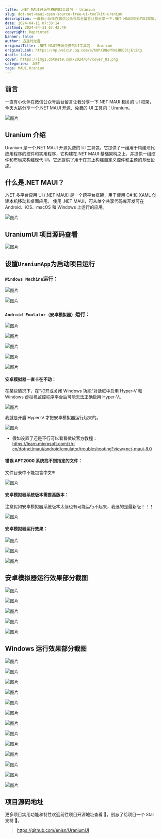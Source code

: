 ```yaml
---
title: .NET MAUI开源免费的UI工具包 - Uranium
slug: dot-net-maui-open-source-free-ui-toolkit-uranium
description: 一直有小伙伴在微信公众号后台留言让我分享一下.NET MAUI相关的UI框架，今天大姚分享一个.NET MAUI开源、免费的UI工具包：Uranium。
date: 2024-04-11 07:30:14
lastmod: 2024-04-11 07:42:49
copyright: Reprinted
banner: false
author: 追逐时光者
originalTitle: .NET MAUI开源免费的UI工具包 - Uranium
originalLink: https://mp.weixin.qq.com/s/UNhXBQePRmiBBG31jEt2Kg
draft: false
cover: https://img1.dotnet9.com/2024/04/cover_01.png
categories: .NET
tags: MAUI,Uranium
---
```


## **前言**

一直有小伙伴在微信公众号后台留言让我分享一下.NET MAUI 相关的 UI 框架，今天大姚分享一个.NET MAUI 开源、免费的 UI 工具包：Uranium。

![图片](https://img1.dotnet9.com/2024/04/cover_01.png)

## **Uranium 介绍**

Uranium 是一个.NET MAUI 开源免费的 UI 工具包。它提供了一组用于构建现代应用程序的控件和实用程序，它构建在.NET MAUI 基础架构之上，并提供一组控件和布局来构建现代 UI。它还提供了用于在其上构建自定义控件和主题的基础设施。

## **什么是.NET MAUI？**

.NET 多平台应用 UI (.NET MAUI) 是一个跨平台框架，用于使用 C# 和 XAML 创建本机移动和桌面应用。 使用 .NET MAUI，可从单个共享代码库开发可在 Android、iOS、macOS 和 Windows 上运行的应用。

![图片](https://img1.dotnet9.com/2024/04/0101.png)

## **UraniumUI 项目源码查看**

![图片](https://img1.dotnet9.com/2024/04/0102.png)

## **设置`UraniumApp`为启动项目运行**

### **`Windows Machine`运行：**

![图片](https://img1.dotnet9.com/2024/04/0103.png)

![图片](https://img1.dotnet9.com/2024/04/0104.png)

### **`Android Emulator（安卓模拟器）`运行：**

![图片](https://img1.dotnet9.com/2024/04/0105.png)

![图片](https://img1.dotnet9.com/2024/04/0106.png)

![图片](https://img1.dotnet9.com/2024/04/0107.png)

![图片](https://img1.dotnet9.com/2024/04/0108.png)

![图片](https://img1.dotnet9.com/2024/04/0109.png)

#### **安卓模拟器一直卡在不动：**

在某些情况下，在“打开或关闭 Windows 功能”对话框中启用 Hyper-V 和 Windows 虚拟机监控程序平台后可能无法正确启用 Hyper-V。

![图片](https://img1.dotnet9.com/2024/04/0110.png)

我就是开启 Hyper-V 才把安卓模拟器运行起来的。

![图片](https://img1.dotnet9.com/2024/04/0111.png)

- 假如设置了还是不行可以看看微软官方教程：https://learn.microsoft.com/zh-cn/dotnet/maui/android/emulator/troubleshooting?view=net-maui-8.0

#### **错误 APT2000 系统找不到指定的文件：**

文件目录中不能包含中文!!!

![图片](https://img1.dotnet9.com/2024/04/0112.png)

#### **安卓模拟器系统版本需要高版本：**

注意假如安卓模拟器系统版本太低也有可能运行不起来，我选的是最新版！！！

![图片](https://img1.dotnet9.com/2024/04/0113.png)

#### **安卓模拟器运行效果：**

![图片](https://img1.dotnet9.com/2024/04/0114.png)

![图片](https://img1.dotnet9.com/2024/04/0115.png)

![图片](https://img1.dotnet9.com/2024/04/0116.png)

## **安卓模拟器运行效果部分截图**

![图片](https://img1.dotnet9.com/2024/04/0117.png)

![图片](https://img1.dotnet9.com/2024/04/0118.png)

![图片](https://img1.dotnet9.com/2024/04/0119.png)

![图片](https://img1.dotnet9.com/2024/04/0120.png)

![图片](https://img1.dotnet9.com/2024/04/0121.png)

## **Windows 运行效果部分截图**

![图片](https://img1.dotnet9.com/2024/04/0122.png)

![图片](https://img1.dotnet9.com/2024/04/0123.png)

![图片](https://img1.dotnet9.com/2024/04/0124.png)

![图片](https://img1.dotnet9.com/2024/04/0125.png)

![图片](https://img1.dotnet9.com/2024/04/0126.png)

![图片](https://img1.dotnet9.com/2024/04/0127.png)

![图片](https://img1.dotnet9.com/2024/04/0128.png)

![图片](https://img1.dotnet9.com/2024/04/0129.png)

![图片](https://img1.dotnet9.com/2024/04/0130.png)

![图片](https://img1.dotnet9.com/2024/04/0131.png)

![图片](https://img1.dotnet9.com/2024/04/0132.png)

![图片](https://img1.dotnet9.com/2024/04/0133.png)

![图片](https://img1.dotnet9.com/2024/04/0134.png)

## **项目源码地址**

更多项目实用功能和特性欢迎前往项目开源地址查看 👀，别忘了给项目一个 Star 支持 💖。

> https://github.com/enisn/UraniumUI
